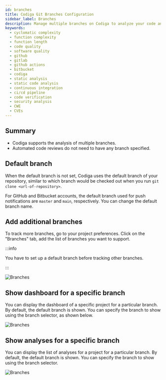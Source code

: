 ```yaml
---
id: branches
title: Codiga Git Branches Configuration
sidebar_label: Branches
description: Manage multiple branches on Codiga to analyze your code and automated your Code Reviews on GitHub, GitLab and Bitbucket. Support for 12+ languages, start for free today.
keywords:
  - cyclomatic complexity
  - function complexity
  - function length
  - code quality
  - software quality
  - github
  - gitlab
  - github actions
  - bitbucket
  - codiga
  - static analysis
  - static code analysis
  - continuous integration
  - ci/cd pipeline
  - code verification
  - security analysis
  - CWE
  - CVEs
---
```


## Summary

- Codiga supports the analysis of multiple branches.
- Automated code reviews do not need to have any branch specified.

## Default branch

When the default branch is not set, Codiga uses the default
branch of your repository, similar to which branch would be checked
out when you run `git clone <url-of-repository>`.

For GitHub and Bitbucket accounts, the default branch used for push notifications
are `master` and `main`, respectively. You can change the default branch name.

## Add additional branches

To track more branches, go to your project preferences. Click on the "Branches" tab, add the list of branches you want to support.

:::info

You have to set up a default branch before tracking other branches.

:::

![Branches](/img/branches.png)

## Show dashboard for a specific branch

You can display the dashboard of a specific project for a particular branch. By default, the default branch is shown. You can specify the branch to show using the branch selector, as shown below.

![Branches](/img/branch-dashboard.png)

## Show analyses for a specific branch

You can display the list of analyses for a project for a particular branch. By default, the default branch is shown. You can specify the branch to show using the branch selector.

![Branches](/img/branch-analyses.png)

